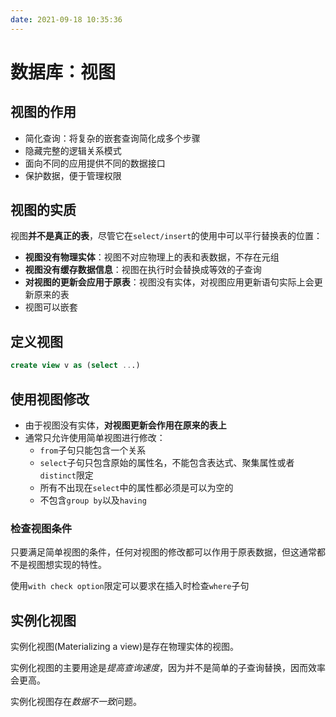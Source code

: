```yaml
---
date: 2021-09-18 10:35:36
---
```

# 数据库：视图
## 视图的作用
- 简化查询：将复杂的嵌套查询简化成多个步骤
- 隐藏完整的逻辑关系模式
- 面向不同的应用提供不同的数据接口
- 保护数据，便于管理权限

## 视图的实质
视图**并不是真正的表**，尽管它在`select/insert`的使用中可以平行替换表的位置：
- **视图没有物理实体**：视图不对应物理上的表和表数据，不存在元组
- **视图没有缓存数据信息**：视图在执行时会替换成等效的子查询
- **对视图的更新会应用于原表**：视图没有实体，对视图应用更新语句实际上会更新原来的表
- 视图可以嵌套

## 定义视图
```sql
create view v as (select ...)
```

## 使用视图修改
- 由于视图没有实体，**对视图更新会作用在原来的表上**
- 通常只允许使用简单视图进行修改：
  - `from`子句只能包含一个关系
  - `select`子句只包含原始的属性名，不能包含表达式、聚集属性或者`distinct`限定
  - 所有不出现在`select`中的属性都必须是可以为空的
  - 不包含`group by`以及`having`

### 检查视图条件
只要满足简单视图的条件，任何对视图的修改都可以作用于原表数据，但这通常都不是视图想实现的特性。

使用`with check option`限定可以要求在插入时检查`where`子句

## 实例化视图
实例化视图(Materializing a view)是存在物理实体的视图。

实例化视图的主要用途是*提高查询速度*，因为并不是简单的子查询替换，因而效率会更高。

实例化视图存在*数据不一致*问题。

